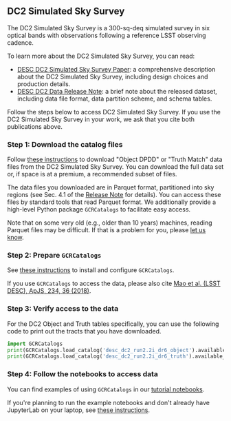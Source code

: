 ## DC2 Simulated Sky Survey

The DC2 Simulated Sky Survey is a 300-sq-deq simulated survey
in six optical bands with observations following a reference LSST observing cadence.

To learn more about the DC2 Simulated Sky Survey, you can read:

* [DESC DC2 Simulated Sky Survey Paper](https://ui.adsabs.harvard.edu/abs/2020arXiv201005926L/abstract):
  a comprehensive description about the DC2 Simulated Sky Survey, including design choices and production details.
* [DESC DC2 Data Release Note](https://arxiv.org/abs/2101.04855):
  a brief note about the released dataset, including data file format, data partition scheme, and schema tables.

Follow the steps below to access DC2 Simulated Sky Survey.
If you use the DC2 Simulated Sky Survey in your work, we ask that you cite both publications above.

### Step 1: Download the catalog files

Follow [these instructions](download) to download "Object DPDD" or "Truth Match" data files from the DC2 Simulated Sky Survey.
You can download the full data set or, if space is at a premium, a recommended subset of files.

The data files you downloaded are in Parquet format, partitioned into sky regions
(see Sec. 4.1 of the [Release Note](https://arxiv.org/abs/2101.04855) for details).
You can access these files by standard tools that read Parquet format.
We additionally provide a high-level Python package `GCRCatalogs` to facilitate easy access.

Note that on some very old (e.g., older than 10 years) machines, reading Parquet files may be difficult.
If that is a problem for you, please [let us know](https://github.com/LSSTDESC/desc-data-portal/discussions).

### Step 2: Prepare `GCRCatalogs`

See [these instructions](install_gcr) to install and configure `GCRCatalogs`.

If you use `GCRCatalogs` to access the data, please also cite
[Mao et al. (LSST DESC), ApJS, 234, 36 (2018)](https://ui.adsabs.harvard.edu/abs/2018ApJS..234...36M/abstract).

### Step 3: Verify access to the data

For the DC2 Object and Truth tables specifically, you can use the following code to print out the tracts that you have downloaded.

```python
import GCRCatalogs
print(GCRCatalogs.load_catalog('desc_dc2_run2.2i_dr6_object').available_tracts)
print(GCRCatalogs.load_catalog('desc_dc2_run2.2i_dr6_truth').available_tracts)
```

### Step 4: Follow the notebooks to access data

You can find examples of using `GCRCatalogs` in our [tutorial notebooks](https://github.com/LSSTDESC/desc-data-portal/tree/main/notebooks).

If you're planning to run the example notebooks and don't already have JupyterLab on your laptop, see [these instructions](https://jupyterlab.readthedocs.io/en/stable/getting_started/installation.html).
